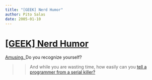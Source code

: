 ```yaml
---
title: "[GEEK] Nerd Humor"
author: Pito Salas
date: 2005-01-10
---
```

# [[GEEK] Nerd Humor](None)


[Amusing.
](<http://www.ariel.com.au/jokes/The_Evolution_of_a_Programmer.html>) Do you
recognize yourself?

>>

>> And while you are wasting time, how easily can you [tell a programmer from
a serial killer?](<http://www.malevole.com/mv/misc/killerquiz/>)


